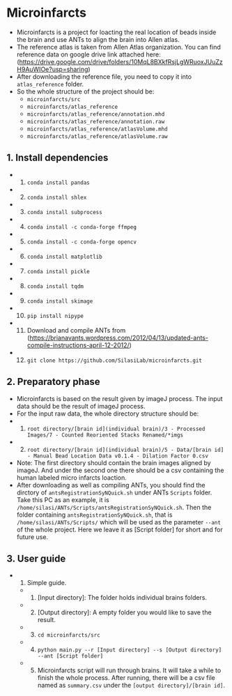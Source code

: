 # Microinfarcts
* Microinfarcts is a project for loacting the real location of beads inside the brain and use ANTs to align the brain into Allen atlas.
* The reference atlas is taken from Allen Atlas organization. You can find reference data on google drive link attached here:(https://drive.google.com/drive/folders/10MqL8BXkfRsjLgWRuoxJUuZzH9AuWIOe?usp=sharing)
* After downloading the reference file, you need to copy it into `atlas_reference` folder.
* So the whole structure of the project should be:
    * `microinfarcts/src`
    * `microinfarcts/atlas_reference`
    * `microinfarcts/atlas_reference/annotation.mhd`
    * `microinfarcts/atlas_reference/annotation.raw`
    * `microinfarcts/atlas_reference/atlasVolume.mhd`
    * `microinfarcts/atlas_reference/atlasVolume.raw`

## 1. Install dependencies
 * 1. `conda install pandas`
 * 2. `conda install shlex`
 * 3. `conda install subprocess`
 * 4. `conda install -c conda-forge ffmpeg`
 * 5. `conda install -c conda-forge opencv`
 * 6. `conda install matplotlib`
 * 7. `conda install pickle`
 * 8. `conda install tqdm`
 * 9. `conda install skimage`
 * 10. `pip install nipype`
 * 11. Download and compile ANTs from (https://brianavants.wordpress.com/2012/04/13/updated-ants-compile-instructions-april-12-2012/)
 * 12. `git clone https://github.com/SilasiLab/microinfarcts.git`

## 2. Preparatory phase
  * Microinfarcts is based on the result given by imageJ process. The input data should be the result of imageJ process.
  * For the input raw data, the whole directory structure should be:
  * 1. `root directory/[brain id](individual brain)/3 - Processed Images/7 - Counted Reoriented Stacks Renamed/*imgs`
  * 2. `root directory/[brain id](individual brain)/5 - Data/[brain id] - Manual Bead Location Data v0.1.4 - Dilation Factor 0.csv`
  * Note: The first directory should contain the brain images aligned by imageJ. And under the second one there should be a csv containing the human labeled micro infarcts loaction.
  * After downloading as well as compiling ANTs, you should find the dirctory of `antsRegistrationSyNQuick.sh` under ANTs `Scripts` folder. Take this PC as an example, it is `/home/silasi/ANTs/Scripts/antsRegistrationSyNQuick.sh`. Then the folder containing `antsRegistrationSyNQuick.sh`, that is `/home/silasi/ANTs/Scripts/` which will be used as the parameter `--ant` of the whole project. Here we leave it as [Script folder] for short and for future use.

## 3. User guide
  * 1. Simple guide.
      
      * 1. [Input directory]: The folder holds individual brains folders.
      * 2. [Output directory]: A empty folder you would like to save the result.
      * 3. `cd microinfarcts/src`
      * 4. `python main.py --r [Input directory] --s [Output directory] --ant [Script folder]`
      * 5. Microinfarcts script will run through brains. It will take a while to finish the whole process. After running, there will be a csv file named as `summary.csv` under the `[output directory]/[brain id]`.
